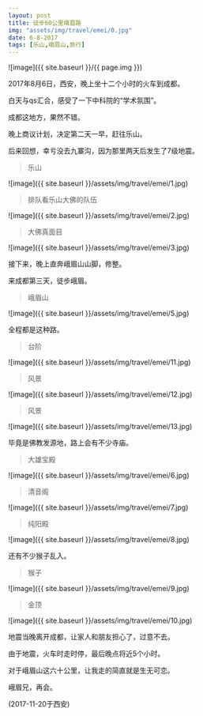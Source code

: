 ```yaml
---
layout: post
title: 徒步60公里峨眉路
img: "assets/img/travel/emei/0.jpg"
date: 6-8-2017
tags: [乐山,峨眉山,旅行]
---
```


![image]({{ site.baseurl }}/{{ page.img }})

2017年8月6日，西安，晚上坐十二个小时的火车到成都。

白天与qs汇合，感受了一下中科院的“学术氛围”。

成都这地方，果然不错。

晚上商议计划，决定第二天一早，赶往乐山。

后来回想，幸亏没去九寨沟，因为那里两天后发生了7级地震。

> 乐山

![image]({{ site.baseurl }}/assets/img/travel/emei/1.jpg)

> 排队看乐山大佛的队伍

![image]({{ site.baseurl }}/assets/img/travel/emei/2.jpg)

> 大佛真面目

![image]({{ site.baseurl }}/assets/img/travel/emei/3.jpg)

接下来，晚上直奔峨眉山山脚，修整。

来成都第三天，徒步峨眉。

> 峨眉山

![image]({{ site.baseurl }}/assets/img/travel/emei/5.jpg)

全程都是这种路。

> 台阶

![image]({{ site.baseurl }}/assets/img/travel/emei/11.jpg)

> 风景

![image]({{ site.baseurl }}/assets/img/travel/emei/12.jpg)

> 风景

![image]({{ site.baseurl }}/assets/img/travel/emei/13.jpg)

毕竟是佛教发源地，路上会有不少寺庙。

> 大雄宝殿

![image]({{ site.baseurl }}/assets/img/travel/emei/6.jpg)

> 清音阁

![image]({{ site.baseurl }}/assets/img/travel/emei/7.jpg)

> 纯阳殿

![image]({{ site.baseurl }}/assets/img/travel/emei/8.jpg)

还有不少猴子乱入。

> 猴子

![image]({{ site.baseurl }}/assets/img/travel/emei/9.jpg)

> 金顶

![image]({{ site.baseurl }}/assets/img/travel/emei/10.jpg)

地震当晚离开成都，让家人和朋友担心了，过意不去。

由于地震，火车时走时停，最后晚点将近5个小时。

对于峨眉山这六十公里，让我走的简直就是生无可恋。

峨眉兄，再会。

(2017-11-20于西安)






